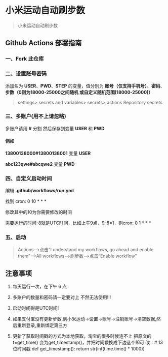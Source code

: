# 小米运动自动刷步数

> 小米运动自动刷步数

## Github Actions 部署指南

### 一、Fork 此仓库

### 二、设置账号密码

添加名为 **USER**、**PWD**、**STEP** 的变量，值分别为 **账号（仅支持手机号）**、**密码**、**步数（0则为18000-25000之间随机 或自定义随机范围[18000-25000]）**

> settings> secrets and variables> secrets> actions Repository secrets



### 三、多账户(用不上请忽略)

多账户请用 **#** 分割 然后保存到变量 **USER** 和 **PWD**

#### 例如

**13800138000#13800138001** 变量 **USER**

**abc123qwe#abcqwe2** 变量 **PWD**

### 四、自定义启动时间

编辑 **.github/workflows/run.yml**

找到 cron: 0 10 * * *

修改其中的10为你需要修改的时间

需要运行的时间-8就是UTC时间，比如上午9点，9-8=1，则cron: 0 1 * * *

### 五、启动

> Actions-->点击“I understand my workflows, go ahead and enable them”-->All workflows-->刷步数-->点击“Enable workflow”

## 注意事项

1. 每天运行一次，在下午 6 点

2. 多账户的数量和密码请一定要对上 不然无法使用!!!

3. 启动时间得是UTC时间!

4. 如果支付宝没有更新步数,到小米运动->设置->账号->注销账号->清空数据,然后重新登录,重新绑定第三方

5. 更新了获取时间戳的方式为本地获取，淘宝的很多时候连不上
    把原文的t=get_time()  变为get_timestamp()，并把时间戳换成下边这个即可
   改：# 13位时间戳
    def get_timestamp():
    return str(int(time.time() * 1000))

